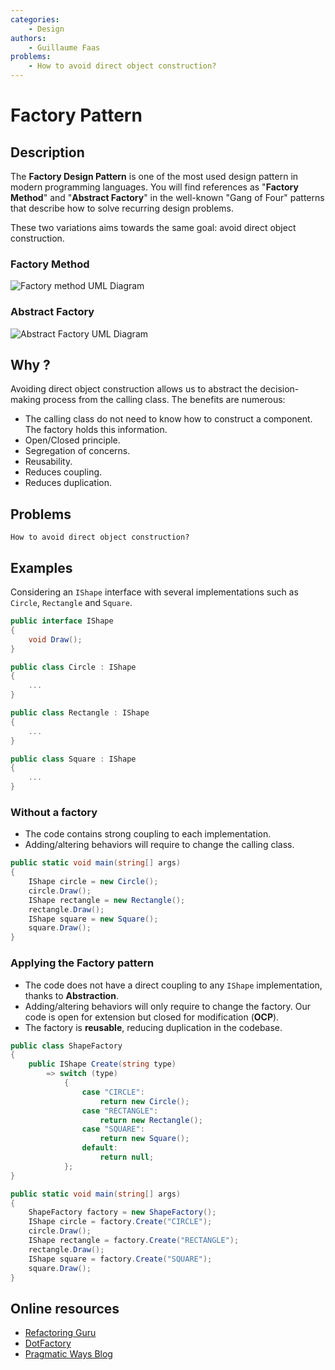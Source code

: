 ```yaml
---
categories:
    - Design
authors:
    - Guillaume Faas
problems: 
    - How to avoid direct object construction?
---
```


# Factory Pattern

## Description
The **Factory Design Pattern** is one of the most used design pattern in modern programming languages.
You will find references as "**Factory Method**" and "**Abstract Factory**" in the well-known "Gang of Four"  patterns that describe how to solve recurring design problems.

These two variations aims towards the same goal: avoid direct object construction.

### Factory Method
![Factory method UML Diagram](https://upload.wikimedia.org/wikipedia/commons/4/43/W3sDesign_Factory_Method_Design_Pattern_UML.jpg "Factory method UML Diagram")

### Abstract Factory
![Abstract Factory UML Diagram](https://upload.wikimedia.org/wikipedia/commons/a/aa/W3sDesign_Abstract_Factory_Design_Pattern_UML.jpg "Abstract Factory UML Diagram")

## Why ?
Avoiding direct object construction allows us to abstract the decision-making process from the calling class. The benefits are numerous:
- The calling class do not need to know how to construct a component. The factory holds this information.
- Open/Closed principle.
- Segregation of concerns.
- Reusability.
- Reduces coupling.
- Reduces duplication.

## Problems
`How to avoid direct object construction?`

## Examples
Considering an `IShape` interface with several implementations such as `Circle`, `Rectangle` and `Square`.
```csharp
public interface IShape
{
    void Draw();
}

public class Circle : IShape
{
    ...
}

public class Rectangle : IShape
{
    ...
}

public class Square : IShape
{
    ...
}
```

### Without a factory
- The code contains strong coupling to each implementation. 
- Adding/altering behaviors will require to change the calling class.  

```csharp
public static void main(string[] args)
{
    IShape circle = new Circle();
    circle.Draw();
    IShape rectangle = new Rectangle();
    rectangle.Draw();
    IShape square = new Square();
    square.Draw();
}
```

### Applying the Factory pattern
- The code does not have a direct coupling to any `IShape` implementation, thanks to **Abstraction**.
- Adding/altering behaviors will only require to change the factory. Our code is open for extension but closed for modification (**OCP**).
- The factory is **reusable**, reducing duplication in the codebase.

```csharp
public class ShapeFactory
{
    public IShape Create(string type)
        => switch (type)
            {
                case "CIRCLE":
                    return new Circle();
                case "RECTANGLE":
                    return new Rectangle();
                case "SQUARE":
                    return new Square();
                default:
                    return null;
            };
}

public static void main(string[] args)
{
    ShapeFactory factory = new ShapeFactory();
    IShape circle = factory.Create("CIRCLE");
    circle.Draw();
    IShape rectangle = factory.Create("RECTANGLE");
    rectangle.Draw();
    IShape square = factory.Create("SQUARE");
    square.Draw();
}
```
## Online resources
- [Refactoring Guru](https://refactoring.guru/design-patterns/factory-method)
- [DotFactory](https://www.dofactory.com/net/factory-method-design-pattern)
- [Pragmatic Ways Blog](https://pragmaticways.com/factory-design-pattern/)
